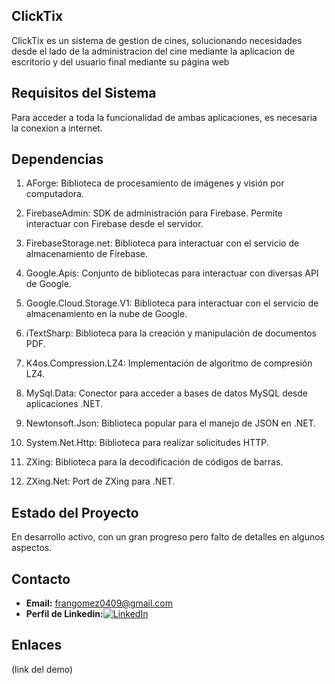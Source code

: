## ClickTix
ClickTix es un sistema de gestion de cines, solucionando necesidades desde el lado de la administracion del cine mediante la aplicacion de escritorio y del usuario final mediante su página web

## Requisitos del Sistema

Para acceder a toda la funcionalidad de ambas aplicaciones, es necesaria la conexion a internet.

## Dependencias

1. AForge:
Biblioteca de procesamiento de imágenes y visión por computadora.

2. FirebaseAdmin:
SDK de administración para Firebase. Permite interactuar con Firebase desde el servidor.

3. FirebaseStorage.net:
Biblioteca para interactuar con el servicio de almacenamiento de Firebase.

4. Google.Apis:
Conjunto de bibliotecas para interactuar con diversas API de Google.

5. Google.Cloud.Storage.V1:
Biblioteca para interactuar con el servicio de almacenamiento en la nube de Google.

6. iTextSharp:
Biblioteca para la creación y manipulación de documentos PDF.

7. K4os.Compression.LZ4:
Implementación de algoritmo de compresión LZ4.

8. MySql.Data:
Conector para acceder a bases de datos MySQL desde aplicaciones .NET.

9. Newtonsoft.Json:
Biblioteca popular para el manejo de JSON en .NET.

10. System.Net.Http:
Biblioteca para realizar solicitudes HTTP.

11. ZXing:
Biblioteca para la decodificación de códigos de barras.

12. ZXing.Net:
Port de ZXing para .NET.

## Estado del Proyecto

En desarrollo activo, con un gran progreso pero falto de detalles en algunos aspectos.

## Contacto

- **Email:** [frangomez0409@gmail.com](mailto:frangomez0409@gmail.com)
- **Perfil de Linkedin:**[![LinkedIn](https://img.shields.io/badge/Linkedin-black?style=flat-square&logo=linkedin&logoColor=white)](https://www.linkedin.com/in/francogomezdelgado/)  
## Enlaces

(link del demo)

